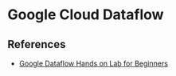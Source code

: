 # Google Cloud Dataflow

## References

- [Google Dataflow Hands on Lab for Beginners](https://www.youtube.com/watch?app=desktop&v=8cIhbuvygBM)
